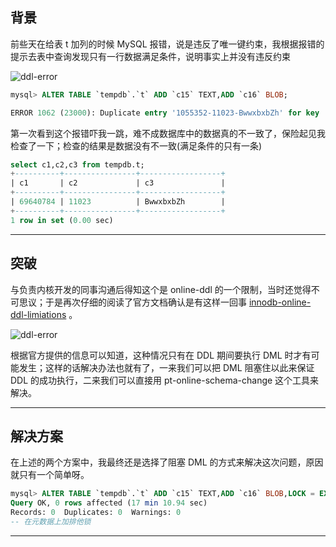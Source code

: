 ## 背景
前些天在给表 t 加列的时候 MySQL 报错，说是违反了唯一键约束，我根据报错的提示去表中查询发现只有一行数据满足条件，说明事实上并没有违反约束

![ddl-error](static/2020-8/innodb-online-ddl.png)

```sql
mysql> ALTER TABLE `tempdb`.`t` ADD `c15` TEXT,ADD `c16` BLOB;

ERROR 1062 (23000): Duplicate entry '1055352-11023-BwwxbxbZh' for key 'uidx_c1_c2_c3'
```

第一次看到这个报错吓我一跳，难不成数据库中的数据真的不一致了，保险起见我检查了一下；检查的结果是数据没有不一致(满足条件的只有一条)
```sql
select c1,c2,c3 from tempdb.t;
+----------+----------------+------------------+
| c1       | c2             | c3               |
+----------+----------------+------------------+
| 69640784 | 11023          | BwwxbxbZh        |
+----------+----------------+------------------+
1 row in set (0.00 sec)
```

---


## 突破
与负责内核开发的同事沟通后得知这个是 online-ddl 的一个限制，当时还觉得不可思议；于是再次仔细的阅读了官方文档确认是有这样一回事 [innodb-online-ddl-limiations](https://dev.mysql.com/doc/refman/5.6/en/innodb-online-ddl-limitations.html) 。

![ddl-error](static/2020-8/ddl-error.png)

根据官方提供的信息可以知道，这种情况只有在 DDL 期间要执行 DML 时才有可能发生；这样的话解决办法也就有了，一来我们可以把 DML 阻塞住以此来保证 DDL 的成功执行，二来我们可以直接用 pt-online-schema-change 这个工具来解决。

---

## 解决方案
在上述的两个方案中，我最终还是选择了阻塞 DML 的方式来解决这次问题，原因就只有一个简单呀。

```sql
mysql> ALTER TABLE `tempdb`.`t` ADD `c15` TEXT,ADD `c16` BLOB,LOCK = EXCLUSIVE;
Query OK, 0 rows affected (17 min 10.94 sec)
Records: 0  Duplicates: 0  Warnings: 0
-- 在元数据上加排他锁
```



---

